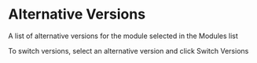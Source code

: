 
# Alternative Versions

A list of alternative versions for the module selected in the Modules list

To switch versions, select an alternative version and click Switch Versions

